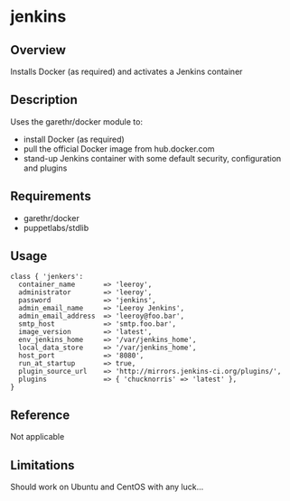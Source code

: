 # jenkins

## Overview

Installs Docker (as required) and activates a Jenkins container

## Description

Uses the garethr/docker module to:

* install Docker (as required)
* pull the official Docker image from hub.docker.com
* stand-up Jenkins container with some default security, configuration and plugins

## Requirements

* garethr/docker
* puppetlabs/stdlib

## Usage

    class { 'jenkers':
      container_name       => 'leeroy',
      administrator        => 'leeroy',
      password             => 'jenkins',
      admin_email_name     => 'Leeroy Jenkins',
      admin_email_address  => 'leeroy@foo.bar',
      smtp_host            => 'smtp.foo.bar',
      image_version        => 'latest',
      env_jenkins_home     => '/var/jenkins_home',
      local_data_store     => '/var/jenkins_home',
      host_port            => '8080',
      run_at_startup       => true,
      plugin_source_url    => 'http://mirrors.jenkins-ci.org/plugins/',
      plugins              => { 'chucknorris' => 'latest' },
    }

## Reference

Not applicable

## Limitations

Should work on Ubuntu and CentOS with any luck...
